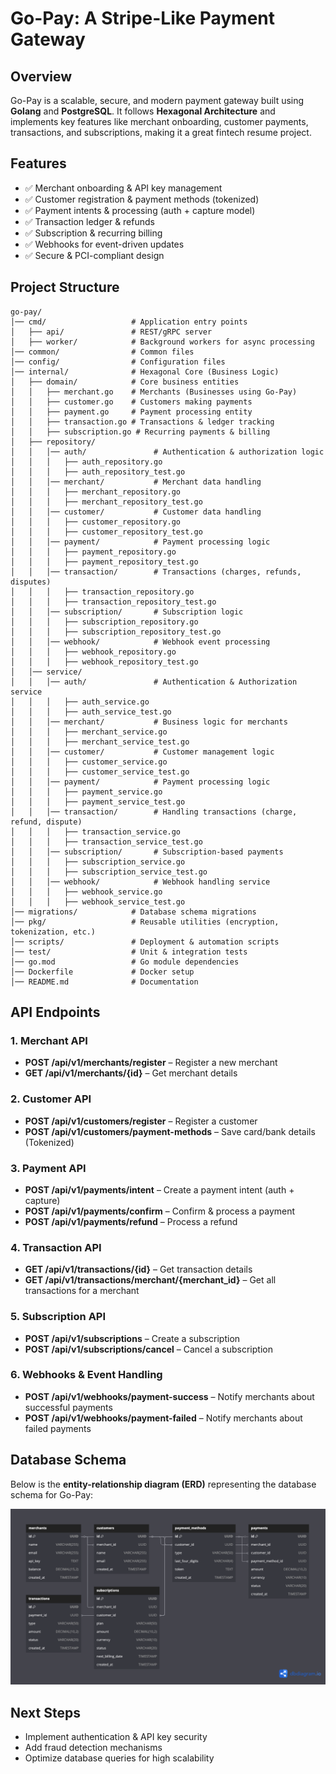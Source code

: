 # Go-Pay: A Stripe-Like Payment Gateway

## Overview
Go-Pay is a scalable, secure, and modern payment gateway built using **Golang** and **PostgreSQL**. It follows **Hexagonal Architecture** and implements key features like merchant onboarding, customer payments, transactions, and subscriptions, making it a great fintech resume project.

## Features
- ✅ Merchant onboarding & API key management
- ✅ Customer registration & payment methods (tokenized)
- ✅ Payment intents & processing (auth + capture model)
- ✅ Transaction ledger & refunds
- ✅ Subscription & recurring billing
- ✅ Webhooks for event-driven updates
- ✅ Secure & PCI-compliant design

## Project Structure
```
go-pay/
│── cmd/                   # Application entry points
│   ├── api/               # REST/gRPC server
│   ├── worker/            # Background workers for async processing
│── common/                # Common files
│── config/                # Configuration files
│── internal/              # Hexagonal Core (Business Logic)
│   ├── domain/            # Core business entities
│   │   ├── merchant.go    # Merchants (Businesses using Go-Pay)
│   │   ├── customer.go    # Customers making payments
│   │   ├── payment.go     # Payment processing entity
│   │   ├── transaction.go # Transactions & ledger tracking
│   │   ├── subscription.go # Recurring payments & billing
│   ├── repository/
│   │   │── auth/               # Authentication & authorization logic
│   │   │   ├── auth_repository.go
│   │   │   ├── auth_repository_test.go
│   │   │── merchant/           # Merchant data handling
│   │   │   ├── merchant_repository.go
│   │   │   ├── merchant_repository_test.go
│   │   │── customer/           # Customer data handling
│   │   │   ├── customer_repository.go
│   │   │   ├── customer_repository_test.go
│   │   │── payment/            # Payment processing logic
│   │   │   ├── payment_repository.go
│   │   │   ├── payment_repository_test.go
│   │   │── transaction/        # Transactions (charges, refunds, disputes)
│   │   │   ├── transaction_repository.go
│   │   │   ├── transaction_repository_test.go
│   │   │── subscription/       # Subscription logic
│   │   │   ├── subscription_repository.go
│   │   │   ├── subscription_repository_test.go
│   │   │── webhook/            # Webhook event processing
│   │   │   ├── webhook_repository.go
│   │   │   ├── webhook_repository_test.go
│   │── service/
│   │   │── auth/               # Authentication & Authorization service
│   │   │   ├── auth_service.go
│   │   │   ├── auth_service_test.go
│   │   │── merchant/           # Business logic for merchants
│   │   │   ├── merchant_service.go
│   │   │   ├── merchant_service_test.go
│   │   │── customer/           # Customer management logic
│   │   │   ├── customer_service.go
│   │   │   ├── customer_service_test.go
│   │   │── payment/            # Payment processing logic
│   │   │   ├── payment_service.go
│   │   │   ├── payment_service_test.go
│   │   │── transaction/        # Handling transactions (charge, refund, dispute)
│   │   │   ├── transaction_service.go
│   │   │   ├── transaction_service_test.go
│   │   │── subscription/       # Subscription-based payments
│   │   │   ├── subscription_service.go
│   │   │   ├── subscription_service_test.go
│   │   │── webhook/            # Webhook handling service
│   │   │   ├── webhook_service.go
│   │   │   ├── webhook_service_test.go
│── migrations/            # Database schema migrations
│── pkg/                   # Reusable utilities (encryption, tokenization, etc.)
│── scripts/               # Deployment & automation scripts
│── test/                  # Unit & integration tests
│── go.mod                 # Go module dependencies
│── Dockerfile             # Docker setup
│── README.md              # Documentation
```

## API Endpoints
### 1. Merchant API
- **POST /api/v1/merchants/register** – Register a new merchant
- **GET /api/v1/merchants/{id}** – Get merchant details

### 2. Customer API
- **POST /api/v1/customers/register** – Register a customer
- **POST /api/v1/customers/payment-methods** – Save card/bank details (Tokenized)

### 3. Payment API
- **POST /api/v1/payments/intent** – Create a payment intent (auth + capture)
- **POST /api/v1/payments/confirm** – Confirm & process a payment
- **POST /api/v1/payments/refund** – Process a refund

### 4. Transaction API
- **GET /api/v1/transactions/{id}** – Get transaction details
- **GET /api/v1/transactions/merchant/{merchant_id}** – Get all transactions for a merchant

### 5. Subscription API
- **POST /api/v1/subscriptions** – Create a subscription
- **POST /api/v1/subscriptions/cancel** – Cancel a subscription

### 6. Webhooks & Event Handling
- **POST /api/v1/webhooks/payment-success** – Notify merchants about successful payments
- **POST /api/v1/webhooks/payment-failed** – Notify merchants about failed payments

## Database Schema
Below is the **entity-relationship diagram (ERD)** representing the database schema for Go-Pay:

![Database Schema](./migrations/db_schema.png)


## Next Steps
- Implement authentication & API key security
- Add fraud detection mechanisms
- Optimize database queries for high scalability